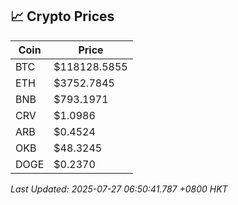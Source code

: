 ## 📈 Crypto Prices

| Coin | Price |
| ---- | ----- |
| BTC | $118128.5855 |
| ETH | $3752.7845 |
| BNB | $793.1971 |
| CRV | $1.0986 |
| ARB | $0.4524 |
| OKB | $48.3245 |
| DOGE | $0.2370 |

_Last Updated: 2025-07-27 06:50:41.787 +0800 HKT_